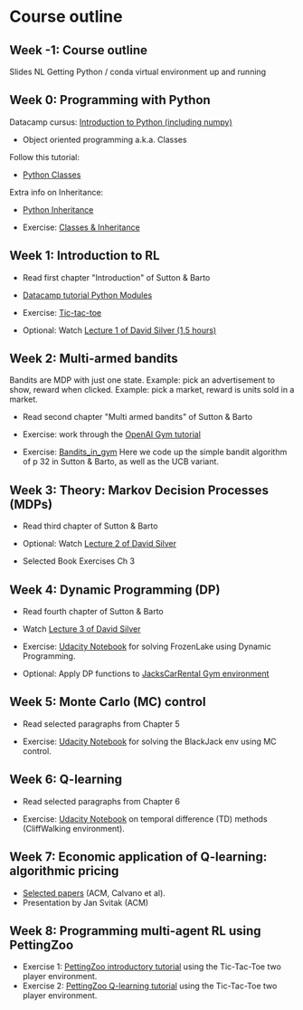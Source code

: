 # Course outline

## Week -1: Course outline

Slides NL
Getting Python / conda virtual environment up and running

## Week 0: Programming with Python 

Datacamp cursus:
[Introduction to Python (including numpy)](https://learn.datacamp.com/courses/intro-to-python-for-data-science)

* Object oriented programming a.k.a. Classes

Follow this tutorial:

* [Python Classes](https://www.datacamp.com/community/tutorials/python-oop-tutorial)

Extra info on Inheritance:

* [Python Inheritance](https://www.programiz.com/python-programming/inheritance)

* Exercise: [Classes & Inheritance](week_0/oop_exercise.py)

## Week 1: Introduction to RL

* Read first chapter "Introduction" of Sutton & Barto

* [Datacamp tutorial Python Modules](https://www.datacamp.com/community/tutorials/modules-in-python)

* Exercise: [Tic-tac-toe](week_1/exercise_ttt.md)

* Optional: Watch [Lecture 1 of David Silver (1,5 hours)](https://www.youtube.com/watch?v=2pWv7GOvuf0)


## Week 2: Multi-armed bandits

Bandits are MDP with just one state.
Example: pick an advertisement to show, reward when clicked.
Example: pick a market, reward is units sold in a market.

* Read second chapter "Multi armed bandits" of Sutton & Barto

* Exercise: work through the [OpenAI Gym tutorial](https://gym.openai.com/docs/)

* Exercise: [Bandits_in_gym](week_2/gym_bandits.ipynb) 
Here we code up the simple bandit algorithm of p 32 in Sutton & Barto, as well as the UCB variant.

## Week 3: Theory: Markov Decision Processes (MDPs)

* Read third chapter of Sutton & Barto

* Optional: Watch [Lecture 2 of David Silver](https://www.youtube.com/watch?v=lfHX2hHRMVQ)

* Selected Book Exercises Ch 3

## Week 4: Dynamic Programming (DP)

* Read fourth chapter of Sutton & Barto

* Watch [Lecture 3 of David Silver](https://www.youtube.com/watch?v=Nd1-UUMVfz4)

* Exercise: [Udacity Notebook](week_4/Dynamic_Programming_FrozenLake.ipynb) for solving FrozenLake using Dynamic Programming.

* Optional: Apply DP functions to [JacksCarRental Gym environment](https://github.com/gsverhoeven/gym_jcr)

## Week 5: Monte Carlo (MC) control

* Read selected paragraphs from Chapter 5

* Exercise: [Udacity Notebook](week_5/Monte_carlo.ipynb) for solving the BlackJack env using MC control.

## Week 6: Q-learning

* Read selected paragraphs from Chapter 6

* Exercise: [Udacity Notebook](week_6/Temporal_Difference.ipynb) on temporal difference (TD) methods (CliffWalking environment).

## Week 7: Economic application of Q-learning: algorithmic pricing

* [Selected papers](week_7) (ACM, Calvano et al). 
* Presentation by Jan Svitak (ACM)

## Week 8: Programming multi-agent RL using PettingZoo

* Exercise 1: [PettingZoo introductory tutorial](week_8/marl_tictactoe.ipynb) using the Tic-Tac-Toe two player environment.
* Exercise 2: [PettingZoo Q-learning tutorial](week_8/marl_tictactoe_pt2.ipynb) using the Tic-Tac-Toe two player environment.







